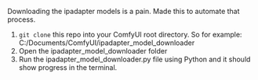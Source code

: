 Downloading the ipadapter models is a pain. Made this to automate that process.

1. `git clone` this repo into your ComfyUI root directory. So for example: C:/Documents/ComfyUI/ipadapter_model_downloader
2. Open the ipadapter_model_downloader folder
3. Run the ipadapter_model_downloader.py file using Python and it should show progress in the terminal.
